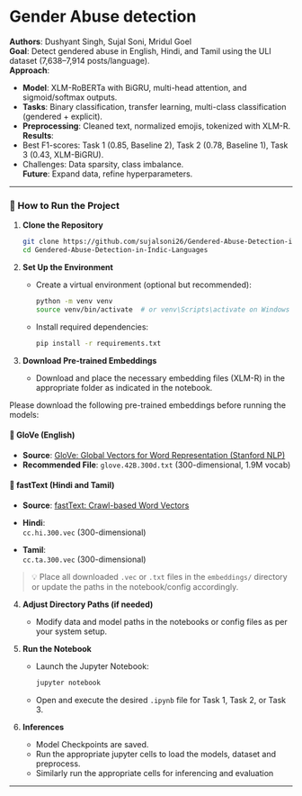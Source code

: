 # Gender Abuse detection

**Authors**: Dushyant Singh, Sujal Soni, Mridul Goel\
**Goal**: Detect gendered abuse in English, Hindi, and Tamil using the ULI dataset (7,638–7,914 posts/language).\
**Approach**:

- **Model**: XLM-RoBERTa with BiGRU, multi-head attention, and sigmoid/softmax outputs.
- **Tasks**: Binary classification, transfer learning, multi-class classification (gendered + explicit).
- **Preprocessing**: Cleaned text, normalized emojis, tokenized with XLM-R.\
  **Results**:
- Best F1-scores: Task 1 (0.85, Baseline 2), Task 2 (0.78, Baseline 1), Task 3 (0.43, XLM-BiGRU).
- Challenges: Data sparsity, class imbalance.\
  **Future**: Expand data, refine hyperparameters.


---

### **🚀 How to Run the Project**

1. **Clone the Repository**  
   ```bash
   git clone https://github.com/sujalsoni26/Gendered-Abuse-Detection-in-Indic-Languages.git
   cd Gendered-Abuse-Detection-in-Indic-Languages
   ```

2. **Set Up the Environment**  
   - Create a virtual environment (optional but recommended):  
     ```bash
     python -m venv venv
     source venv/bin/activate  # or venv\Scripts\activate on Windows
     ```
   - Install required dependencies:  
     ```bash
     pip install -r requirements.txt
     ```

3. **Download Pre-trained Embeddings**  
   - Download and place the necessary embedding files (XLM-R) in the appropriate folder as indicated in the notebook.
   

Please download the following pre-trained embeddings before running the models:

#### 📌 GloVe (English)
- **Source**: [GloVe: Global Vectors for Word Representation (Stanford NLP)](https://nlp.stanford.edu/projects/glove/)
- **Recommended File**: `glove.42B.300d.txt` (300-dimensional, 1.9M vocab)

#### 📌 fastText (Hindi and Tamil)
- **Source**: [fastText: Crawl-based Word Vectors](https://fasttext.cc/docs/en/crawl-vectors.html)

- **Hindi**:  
  `cc.hi.300.vec` (300-dimensional)

- **Tamil**:  
  `cc.ta.300.vec` (300-dimensional)

> 💡 Place all downloaded `.vec` or `.txt` files in the `embeddings/` directory or update the paths in the notebook/config accordingly.

4. **Adjust Directory Paths (if needed)**  
   - Modify data and model paths in the notebooks or config files as per your system setup.

5. **Run the Notebook**  
   - Launch the Jupyter Notebook:
     ```bash
     jupyter notebook
     ```
   - Open and execute the desired `.ipynb` file for Task 1, Task 2, or Task 3.

6. **Inferences**
    - Model Checkpoints are saved.
    - Run the appropriate jupyter cells to load the models, dataset and preprocess.
    - Similarly run the appropriate cells for inferencing and evaluation
---
